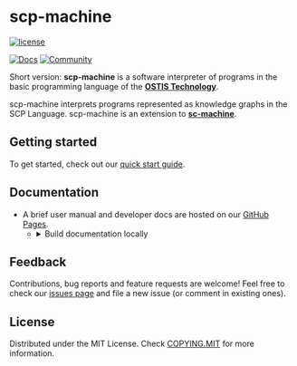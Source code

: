 # scp-machine

[![license](https://img.shields.io/badge/License-MIT-yellow.svg)](COPYING.MIT)

[![Docs](https://img.shields.io/badge/Docs-gray?style=for-the-badge&logo=read-the-docs)](https://ostis-ai.github.io/scp-machine)
[![Community](https://img.shields.io/badge/-Community-teal?style=for-the-badge&logo=matrix)](https://app.element.io/index.html#/room/#ostis_tech_support:matrix.org)

Short version: **scp-machine** is a software interpreter of programs in the basic programming language of the [**OSTIS Technology**](https://github.com/ostis-ai).

scp-machine interprets programs represented as knowledge graphs in the SCP Language. scp-machine is an extension to [**sc-machine**](https://github.com/ostis-ai/sc-machine).

## Getting started

To get started, check out our [quick start guide](https://ostis-ai.github.io/scp-machine/quick_start).

## Documentation

- A brief user manual and developer docs are hosted on our [GitHub Pages](https://ostis-ai.github.io/scp-machine).
  - <details>
      <summary>Build documentation locally</summary>

    ```sh
    pip3 install mkdocs mkdocs-material
    mkdocs serve
    # and open http://127.0.0.1:8000/ in your browser
    ```
    </details>

## Feedback

Contributions, bug reports and feature requests are welcome!
Feel free to check our [issues page](https://github.com/ostis-ai/scp-machine/issues) and file a new issue (or comment in existing ones).

## License

Distributed under the MIT License. Check [COPYING.MIT](COPYING.MIT) for more information.
